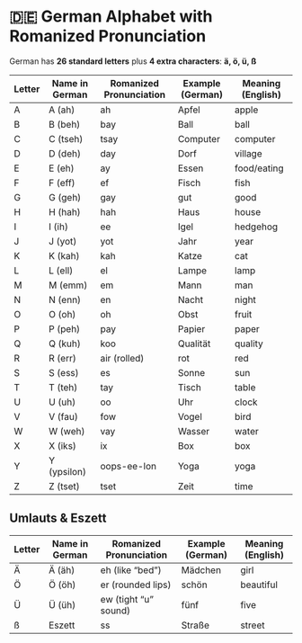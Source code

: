 # 🇩🇪 German Alphabet with Romanized Pronunciation

German has **26 standard letters** plus **4 extra characters**: **ä, ö, ü, ß**

| Letter | Name in German | Romanized Pronunciation | Example (German) | Meaning (English) |
|--------|----------------|--------------------------|------------------|-------------------|
| A      | A (ah)         | ah                       | Apfel            | apple             |
| B      | B (beh)        | bay                      | Ball             | ball              |
| C      | C (tseh)       | tsay                     | Computer         | computer          |
| D      | D (deh)        | day                      | Dorf             | village           |
| E      | E (eh)         | ay                       | Essen            | food/eating       |
| F      | F (eff)        | ef                       | Fisch            | fish              |
| G      | G (geh)        | gay                      | gut              | good              |
| H      | H (hah)        | hah                      | Haus             | house             |
| I      | I (ih)         | ee                       | Igel             | hedgehog          |
| J      | J (yot)        | yot                      | Jahr             | year              |
| K      | K (kah)        | kah                      | Katze            | cat               |
| L      | L (ell)        | el                       | Lampe            | lamp              |
| M      | M (emm)        | em                       | Mann             | man               |
| N      | N (enn)        | en                       | Nacht            | night             |
| O      | O (oh)         | oh                       | Obst             | fruit             |
| P      | P (peh)        | pay                      | Papier           | paper             |
| Q      | Q (kuh)        | koo                      | Qualität         | quality           |
| R      | R (err)        | air (rolled)             | rot              | red               |
| S      | S (ess)        | es                       | Sonne            | sun               |
| T      | T (teh)        | tay                      | Tisch            | table             |
| U      | U (uh)         | oo                       | Uhr              | clock             |
| V      | V (fau)        | fow                      | Vogel            | bird              |
| W      | W (weh)        | vay                      | Wasser           | water             |
| X      | X (iks)        | ix                       | Box              | box               |
| Y      | Y (ypsilon)    | oops-ee-lon              | Yoga             | yoga              |
| Z      | Z (tset)       | tset                     | Zeit             | time              |

## Umlauts & Eszett

| Letter | Name in German | Romanized Pronunciation | Example (German) | Meaning (English) |
|--------|----------------|--------------------------|------------------|-------------------|
| Ä      | Ä (äh)         | eh (like “bed”)          | Mädchen          | girl              |
| Ö      | Ö (öh)         | er (rounded lips)        | schön            | beautiful         |
| Ü      | Ü (üh)         | ew (tight “u” sound)     | fünf             | five              |
| ß      | Eszett         | ss                       | Straße           | street            |
